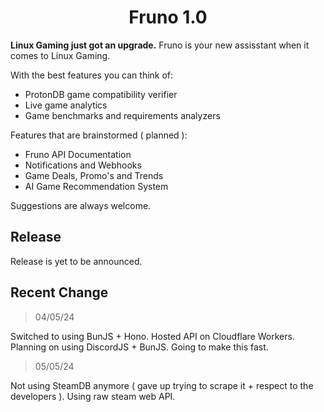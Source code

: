 <h1 align=center>Fruno 1.0</h1>

<p><b>Linux Gaming just got an upgrade.</b> Fruno is your new assisstant when it comes to Linux Gaming.</p>

With the best features you can think of:
- ProtonDB game compatibility verifier
- Live game analytics
- Game benchmarks and requirements analyzers

Features that are brainstormed ( planned ):
- Fruno API Documentation
- Notifications and Webhooks
- Game Deals, Promo's and Trends
- AI Game Recommendation System

Suggestions are always welcome. 

## Release

Release is yet to be announced.

## Recent Change

> 04/05/24

Switched to using BunJS + Hono. Hosted API on Cloudflare Workers.
Planning on using DiscordJS + BunJS. Going to make this fast.


> 05/05/24

Not using SteamDB anymore ( gave up trying to scrape it + respect to the developers ). Using raw steam web API.
